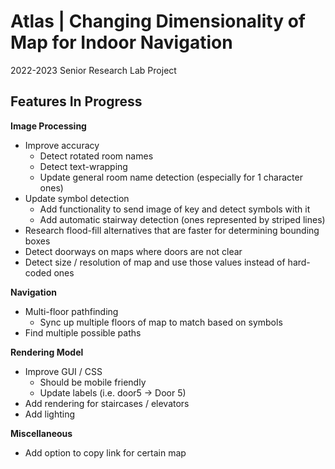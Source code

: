 # Atlas | Changing Dimensionality of Map for Indoor Navigation

2022-2023 Senior Research Lab Project

## Features In Progress

**Image Processing**
* Improve accuracy
    * Detect rotated room names
    * Detect text-wrapping
    * Update general room name detection (especially for 1 character ones)
* Update symbol detection 
    * Add functionality to send image of key and detect symbols with it
    * Add automatic stairway detection (ones represented by striped lines)
* Research flood-fill alternatives that are faster for determining bounding boxes
* Detect doorways on maps where doors are not clear
* Detect size / resolution of map and use those values instead of hard-coded ones

**Navigation**
* Multi-floor pathfinding
    * Sync up multiple floors of map to match based on symbols
* Find multiple possible paths

**Rendering Model**
* Improve GUI / CSS
    * Should be mobile friendly
    * Update labels (i.e. door5 -> Door 5)
* Add rendering for staircases / elevators
* Add lighting

**Miscellaneous**
* Add option to copy link for certain map